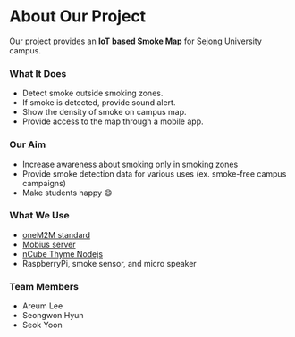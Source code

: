 # About Our Project

Our project provides an **IoT based Smoke Map** for Sejong University campus.

### What It Does

- Detect smoke outside smoking zones.
- If smoke is detected, provide sound alert.
- Show the density of smoke on campus map.
- Provide access to the map through a mobile app.

### Our Aim

- Increase awareness about smoking only in smoking zones
- Provide smoke detection data for various uses (ex. smoke-free campus campaigns)
- Make students happy 😄

### What We Use

- [oneM2M standard](http://www.onem2m.org/)
- [Mobius server](http://developers.iotocean.org/archives/module/mobius)
- [nCube Thyme Nodejs](http://developers.iotocean.org/archives/module/ncube-thyme-nodejs)
- RaspberryPi, smoke sensor, and micro speaker

### Team Members

- Areum Lee
- Seongwon Hyun
- Seok Yoon